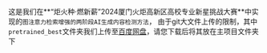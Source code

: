 
这是我们在**“炬火种·燃新薪”2024厦门火炬高新区高校专业新星挑战大赛**中实现的`图注意力检索增强的两阶段AI生成内容检测方法`，
由于git大文件上传的限制，其中`pretrained_best`文件夹我们上传至[百度网盘](https://pan.baidu.com/s/1_1UEOKBfp36iufE2q0ZCZg?pwd=8888)，请您下载后将其放在主项目文件夹下
